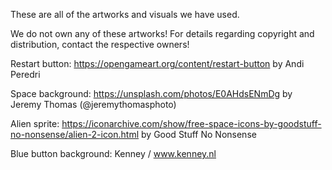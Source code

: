 These are all of the artworks and visuals we have used.

We do not own any of these artworks! For details regarding copyright and distribution, contact the respective owners!

Restart button: https://opengameart.org/content/restart-button by Andi Peredri

Space background: https://unsplash.com/photos/E0AHdsENmDg by Jeremy Thomas (@jeremythomasphoto)

Alien sprite: https://iconarchive.com/show/free-space-icons-by-goodstuff-no-nonsense/alien-2-icon.html by Good Stuff No Nonsense

Blue button background: Kenney / www.kenney.nl